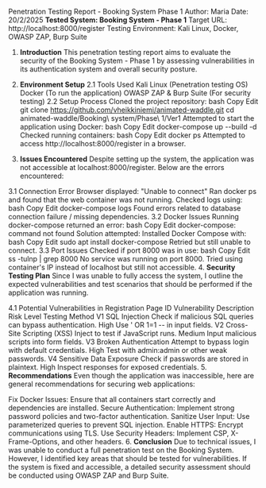 Penetration Testing Report - Booking System Phase 1
Author: Maria
Date: 20/2/2025
**Tested System: Booking System - Phase 1**
Target URL: http://localhost:8000/register
Testing Environment: Kali Linux, Docker, OWASP ZAP, Burp Suite

1. **Introduction**
This penetration testing report aims to evaluate the security of the Booking System - Phase 1 by assessing vulnerabilities in its authentication system and overall security posture.

2. **Environment Setup**
2.1 Tools Used
Kali Linux (Penetration testing OS)
Docker (To run the application)
OWASP ZAP & Burp Suite (For security testing)
2.2 Setup Process
Cloned the project repository:
bash
Copy
Edit
git clone https://github.com/vheikkiniemi/animated-waddle.git
cd animated-waddle/Booking\ system/Phase\ 1/Ver1
Attempted to start the application using Docker:
bash
Copy
Edit
docker-compose up --build -d
Checked running containers:
bash
Copy
Edit
docker ps
Attempted to access http://localhost:8000/register in a browser.
3. **Issues Encountered**
Despite setting up the system, the application was not accessible at localhost:8000/register. Below are the errors encountered:

3.1 Connection Error
Browser displayed: "Unable to connect"
Ran docker ps and found that the web container was not running.
Checked logs using:
bash
Copy
Edit
docker-compose logs
Found errors related to database connection failure / missing dependencies.
3.2 Docker Issues
Running docker-compose returned an error:
bash
Copy
Edit
docker-compose: command not found
Solution attempted: Installed Docker Compose with:
bash
Copy
Edit
sudo apt install docker-compose
Retried but still unable to connect.
3.3 Port Issues
Checked if port 8000 was in use:
bash
Copy
Edit
ss -tulnp | grep 8000
No service was running on port 8000.
Tried using container's IP instead of localhost but still not accessible.
4. **Security Testing Plan**
Since I was unable to fully access the system, I outline the expected vulnerabilities and test scenarios that should be performed if the application was running.

4.1 Potential Vulnerabilities in Registration Page
ID	Vulnerability	Description	Risk Level	Testing Method
V1	SQL Injection	Check if malicious SQL queries can bypass authentication.	High	Use ' OR 1=1 -- in input fields.
V2	Cross-Site Scripting (XSS)	Inject <script>alert('XSS')</script> to test if JavaScript runs.	Medium	Input malicious scripts into form fields.
V3	Broken Authentication	Attempt to bypass login with default credentials.	High	Test with admin:admin or other weak passwords.
V4	Sensitive Data Exposure	Check if passwords are stored in plaintext.	High	Inspect responses for exposed credentials.
5. **Recommendations**
Even though the application was inaccessible, here are general recommendations for securing web applications:

Fix Docker Issues: Ensure that all containers start correctly and dependencies are installed.
Secure Authentication: Implement strong password policies and two-factor authentication.
Sanitize User Input: Use parameterized queries to prevent SQL injection.
Enable HTTPS: Encrypt communications using TLS.
Use Security Headers: Implement CSP, X-Frame-Options, and other headers.
6. **Conclusion**
Due to technical issues, I was unable to conduct a full penetration test on the Booking System. However, I identified key areas that should be tested for vulnerabilities. If the system is fixed and accessible, a detailed security assessment should be conducted using OWASP ZAP and Burp Suite.

